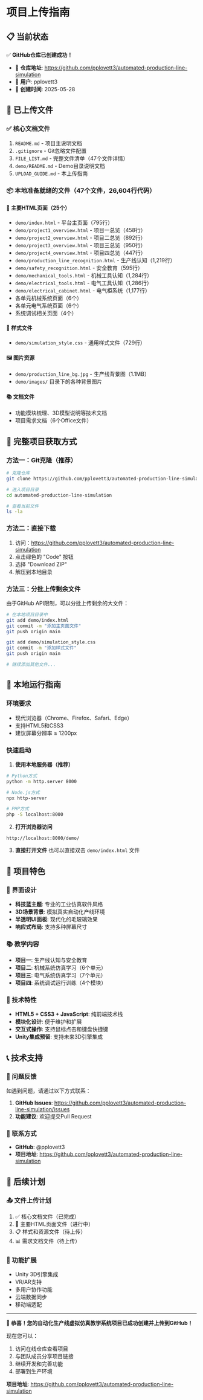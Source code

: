 # 项目上传指南

## 📋 当前状态

✅ **GitHub仓库已创建成功！**
- 🔗 **仓库地址**: https://github.com/pplovett3/automated-production-line-simulation
- 👤 **用户**: pplovett3
- 📅 **创建时间**: 2025-05-28

## 📁 已上传文件

### ✅ 核心文档文件
1. `README.md` - 项目主说明文档
2. `.gitignore` - Git忽略文件配置
3. `FILE_LIST.md` - 完整文件清单（47个文件详情）
4. `demo/README.md` - Demo目录说明文档
5. `UPLOAD_GUIDE.md` - 本上传指南

### 📦 本地准备就绪的文件（47个文件，26,604行代码）

#### 🌟 主要HTML页面（25个）
- `demo/index.html` - 平台主页面（795行）
- `demo/project1_overview.html` - 项目一总览（458行）
- `demo/project2_overview.html` - 项目二总览（892行）
- `demo/project3_overview.html` - 项目三总览（950行）
- `demo/project4_overview.html` - 项目四总览（447行）
- `demo/production_line_recognition.html` - 生产线认知（1,219行）
- `demo/safety_recognition.html` - 安全教育（595行）
- `demo/mechanical_tools.html` - 机械工具认知（1,284行）
- `demo/electrical_tools.html` - 电气工具认知（1,286行）
- `demo/electrical_cabinet.html` - 电气柜系统（1,177行）
- 各单元机械系统页面（6个）
- 各单元电气系统页面（6个）
- 系统调试相关页面（4个）

#### 🎨 样式文件
- `demo/simulation_style.css` - 通用样式文件（729行）

#### 🖼️ 图片资源
- `demo/production_line_bg.jpg` - 生产线背景图（1.1MB）
- `demo/images/` 目录下的各种背景图片

#### 📚 文档文件
- 功能模块梳理、3D模型说明等技术文档
- 项目需求文档（6个Office文件）

## 🚀 完整项目获取方式

### 方法一：Git克隆（推荐）
```bash
# 克隆仓库
git clone https://github.com/pplovett3/automated-production-line-simulation.git

# 进入项目目录
cd automated-production-line-simulation

# 查看当前文件
ls -la
```

### 方法二：直接下载
1. 访问：https://github.com/pplovett3/automated-production-line-simulation
2. 点击绿色的 "Code" 按钮
3. 选择 "Download ZIP"
4. 解压到本地目录

### 方法三：分批上传剩余文件
由于GitHub API限制，可以分批上传剩余的大文件：

```bash
# 在本地项目目录中
git add demo/index.html
git commit -m "添加主页面文件"
git push origin main

git add demo/simulation_style.css
git commit -m "添加样式文件"
git push origin main

# 继续添加其他文件...
```

## 🔧 本地运行指南

### 环境要求
- 现代浏览器（Chrome、Firefox、Safari、Edge）
- 支持HTML5和CSS3
- 建议屏幕分辨率 ≥ 1200px

### 快速启动
1. **使用本地服务器（推荐）**
```bash
# Python方式
python -m http.server 8000

# Node.js方式
npx http-server

# PHP方式
php -S localhost:8000
```

2. **打开浏览器访问**
```
http://localhost:8000/demo/
```

3. **直接打开文件**
也可以直接双击 `demo/index.html` 文件

## 🎯 项目特色

### 🎨 界面设计
- **科技蓝主题**: 专业的工业仿真软件风格
- **3D场景背景**: 模拟真实自动化产线环境
- **半透明UI面板**: 现代化的毛玻璃效果
- **响应式布局**: 支持多种屏幕尺寸

### 📚 教学内容
- **项目一**: 生产线认知与安全教育
- **项目二**: 机械系统仿真学习（6个单元）
- **项目三**: 电气系统仿真学习（7个单元）
- **项目四**: 系统调试运行训练（4个模块）

### 🔧 技术特性
- **HTML5 + CSS3 + JavaScript**: 纯前端技术栈
- **模块化设计**: 便于维护和扩展
- **交互式操作**: 支持鼠标点击和键盘快捷键
- **Unity集成预留**: 支持未来3D引擎集成

## 📞 技术支持

### 🐛 问题反馈
如遇到问题，请通过以下方式联系：
1. **GitHub Issues**: https://github.com/pplovett3/automated-production-line-simulation/issues
2. **功能建议**: 欢迎提交Pull Request

### 📧 联系方式
- **GitHub**: @pplovett3
- **项目地址**: https://github.com/pplovett3/automated-production-line-simulation

## 🔮 后续计划

### 📤 文件上传计划
1. ✅ 核心文档文件（已完成）
2. 🔄 主要HTML页面文件（进行中）
3. 📋 样式和资源文件（待上传）
4. 📊 需求文档文件（待上传）

### 🚀 功能扩展
- Unity 3D引擎集成
- VR/AR支持
- 多用户协作功能
- 云端数据同步
- 移动端适配

---

**🎉 恭喜！您的自动化生产线虚拟仿真教学系统项目已成功创建并上传到GitHub！**

现在您可以：
1. 访问在线仓库查看项目
2. 与团队成员分享项目链接
3. 继续开发和完善功能
4. 部署到生产环境

**项目地址**: https://github.com/pplovett3/automated-production-line-simulation